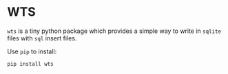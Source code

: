 # WTS
``wts`` is a tiny python package which provides a simple way to write in `sqlite` files with `sql` insert files.

Use ``pip`` to install:
```
pip install wts
```

